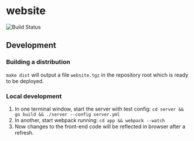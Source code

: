 # website 
![Build Status](https://travis-ci.org/palantir/stacktrace.svg?branch=master)

## Development

### Building a distribution

`make dist` will output a file `website.tgz` in the repository root which is ready to be deployed.

### Local development

1. In one terminal window, start the server with test config: `cd server && go build && ./server --config server.yml`
2. In another, start webpack running: `cd app && webpack --watch`
3. Now changes to the front-end code will be reflected in browser after a refresh.
